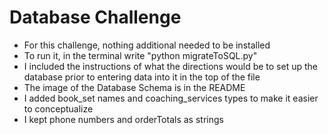 # Database Challenge

- For this challenge, nothing additional needed to be installed
- To run it, in the terminal write "python migrateToSQL.py"
- I included the instructions of what the directions would be to set up the database prior to entering data into it in the top of the file
- The image of the Database Schema is in the README
- I added book_set names and coaching_services types to make it easier to conceptualize
- I kept phone numbers and orderTotals as strings
